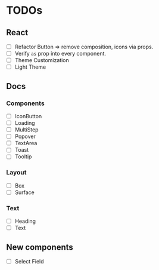 # TODOs

## React

- [ ] Refactor Button => remove composition, icons via props.
- [ ] Verify `as` prop into every component.
- [ ] Theme Customization
- [ ] Light Theme

## Docs

### Components

- [ ] IconButton
- [ ] Loading
- [ ] MultiStep
- [ ] Popover
- [ ] TextArea
- [ ] Toast
- [ ] Tooltip

### Layout

- [ ] Box
- [ ] Surface

### Text

- [ ] Heading
- [ ] Text

## New components

- [ ] Select Field
